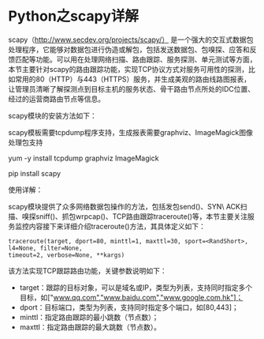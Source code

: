 # Python之scapy详解

scapy（http://www.secdev.org/projects/scapy/） 是一个强大的交互式数据包处理程序，它能够对数据包进行伪造或解包，包括发送数据包、包嗅探、应答和反馈匹配等功能。可以用在处理网络扫描、路由跟踪、服务探测、单元测试等方面，本节主要针对scapy的路由跟踪功能，实现TCP协议方式对服务可用性的探测，比如常用的80（HTTP）与443（HTTPS）服务，并生成美观的路由线路图报表，让管理员清晰了解探测点到目标主机的服务状态、骨干路由节点所处的IDC位置、经过的运营商路由节点等信息。

scapy模块的安装方法如下：

scapy模板需要tcpdump程序支持，生成报表需要graphviz、ImageMagick图像处理包支持

yum -y install tcpdump graphviz ImageMagick 

pip install scapy

使用详解：

 scapy模块提供了众多网络数据包操作的方法，包括发包send()、SYN\ ACK扫描、嗅探sniff()、抓包wrpcap()、TCP路由跟踪traceroute()等，本节主要关注服务监控内容接下来详细介绍traceroute()方法，其具体定义如下：

```
traceroute(target, dport=80, minttl=1, maxttl=30, sport=<RandShort>, l4=None, filter=None, 
timeout=2, verbose=None, **kargs)

```

该方法实现TCP跟踪路由功能，关键参数说明如下：

* target：跟踪的目标对象，可以是域名或IP，类型为列表，支持同时指定多个目标，如["www.qq.com","www.baidu.com","www.google.com.hk"]；
* dport：目标端口，类型为列表，支持同时指定多个端口，如[80,443]；
* minttl：指定路由跟踪的最小跳数（节点数）；
* maxttl：指定路由跟踪的最大跳数（节点数）。



